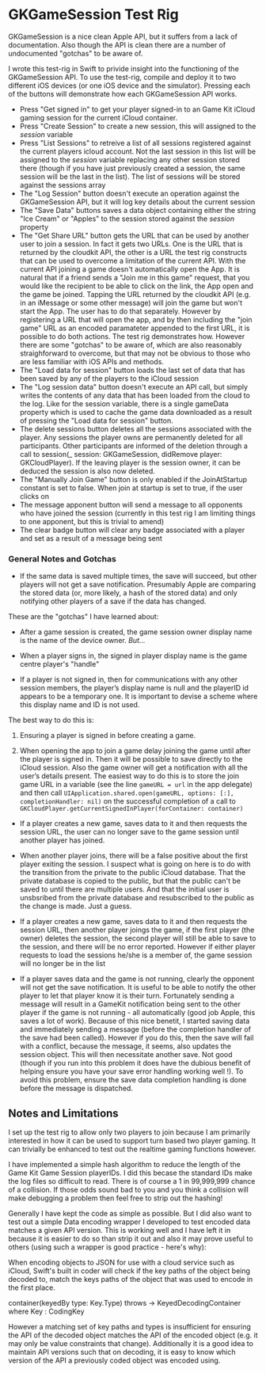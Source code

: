 # GKGameSession Test Rig

GKGameSession is a nice clean Apple API, but it suffers from a lack of documentation. Also though the API is clean there are a number of undocumented "gotchas" to be aware of. 

I wrote this test-rig in Swift to privide insight into the functioning of the GKGameSession API. To use the test-rig, compile and deploy it to two different iOS devices (or one iOS device and the simulator). Pressing each of the buttons will demonstrate how each GKGameSession API works. 

- Press "Get signed in" to get your player signed-in to an Game Kit iCloud gaming session for the current iCloud container.
- Press "Create Session" to create a new session, this will assigned to the *session* variable
- Press "List Sessions" to retreive a list of all sessions registered against the current players icloud account. Not the last session in this list will be assigned to the *session* variable replacing any other session stored there (though if you have just previously created a session, the same session will be the last in the list). The list of sessions will be stored against the sessions array
- The "Log Session" button doesn't execute an operation against the GKGameSession API, but it will log key details about the current session
- The "Save Data" buttons saves a data object containing either the string "Ice Cream" or "Apples" to the session stored against the *session* property
- The "Get Share URL" button gets the URL that can be used by another user to join a session. In fact it gets two URLs. One is the URL that is returned by the cloudkit API, the other is a URL the test rig constructs that can be used to overcome a limitation of the current API. With the current API joining a game doesn't automatically open the App. It is natural that if a friend sends a "Join me in this game" request, that you would like the recipient to be able to click on the link, the App open and the game be joined. Tapping the URL returned by the cloudkit API (e.g. in an iMessage or some other message) will join the game but won't start the App. The user has to do that separately. However by registering a URL that will open the app, and by then including the "join game" URL as an encoded paramateter appended to the first URL, it is possible to do both actions. The test rig demonstrates how. However there are some "gotchas" to be aware of, which are also reasonably straighforward to overcome, but that may not be obvious to those who are less familiar with iOS APIs and methods. 
- The "Load data for session" button loads the last set of data that has been saved by any of the players to the iCloud session
- The "Log session data" button doesn't execute an API call, but simply writes the contents of any data that has been loaded from the cloud to the log. Like for the session variable, there is a single gameData property which is used to cache the game data downloaded as a result of pressing the "Load data for session" button.
- The delete sessions button deletes all the sessions associated with the player. Any sessions the player owns are permanently deleted for all participants. Other participants are informed of the deletion through a call to session(_ session: GKGameSession, didRemove player: GKCloudPlayer). If the leaving player is the session owner, it can be deduced the session is also now deleted. 
- The "Manually Join Game" button is only enabled if the JoinAtStartup constant is set to false. When join at startup is set to true, if the user clicks on
- The message apponent button will send a message to all opponents who have joined the session (currently in this test rig I am limiting things to one apponent, but this is trivial to amend)
- The clear badge button will clear any badge associated with a player and set as a result of a message being sent

### General Notes and Gotchas

- If the same data is saved multiple times, the save will succeed, but other players will not get a save notification. Presumably Apple are comparing the stored data (or, more likely, a hash of the stored data) and only notifying other players of a save if the data has changed.

These are the "gotchas" I have learned about:

- After a game session is created, the game session owner display name is the name of the device owner. *But...*

- When a player signs in, the signed in player display name is the game centre player's "handle"

- If a player is not signed in, then for communications with any other session members, the player’s display name is null and the playerID id appears to be a temporary one. It is important to devise a scheme where this display name and ID is not used. 

The best way to do this is:

1. Ensuring a player is signed in before creating a game.

2. When opening the app to join a game delay joining the game until after the player is signed in. Then it will be possible to save directly to the iCloud session. Also the game owner will get a notification with all the user’s details present. The easiest way to do this is to store the join game URL in a variable (see the line `gameURL = url` in the app delegate) and then call `UIApplication.shared.open(gameURL, options: [:], completionHandler: nil)` on the successful completion of a call to `GKCloudPlayer.getCurrentSignedInPlayer(forContainer: container)`

- If a player creates a new game, saves data to it and then requests the session URL, the user can no longer save to the game session until another player has joined.

- When another player joins, there will be a false positive about the first player exiting the session. I suspect what is going on here is to do with the transition from the private to the public iCloud database. That the private database is copied to the public, but that the public can't be saved to until there are multiple users. And that the initial user is unsbsribed from the private database and resubscribed to the public as the change is made. Just a guess.

- If a player creates a new game, saves data to it and then requests the session URL, then another player joings the game, if the first player (the owner) deletes the session, the second player will still be able to save to the session, and there will be no error reported. However if either player requests to load the sessions he/she is a member of, the game session will no longer be in the list

- If a player saves data and the game is not running, clearly the opponent will not get the save notification. It is useful to be able to notify the other player to let that player know it is their turn. Fortunately sending a message will result in a GameKit notification being sent to the other player if the game is not running - all automatically (good job Apple, this saves a lot of work). Because of this nice benetit, I started saving data and immediately sending a message (before the completion handler of the save had been called). However if you do this, then the save will fail with a conflict, because the message, it seems, also updates the session object. This will then necessitate another save. Not good (though if you run into this problem it does have the dubious benefit of helping ensure you have your save error handling working well !). To avoid this problem, ensure the save data completion handling is done before the message is dispatched.


## Notes and Limitations

I set up the test rig to allow only two players to join because I am primarily interested in how it can be used to support turn based two player gaming. It can trivially be enhanced to test out the realtime gaming functions however.

I have implemented a simple hash algorithm to reduce the length of the Game Kit Game Session playerIDs. I did this becase the standard IDs make the log files so difficult to read. There is of course a 1 in 99,999,999 chance of a collision. If those odds sound bad to you and you think a collision will make debugging a problem then feel free to strip out the hashing! 

Generally I have kept the code as simple as possible. But I did also want to test out a simple Data encoding wrapper I developed to test encoded data matches a given API version. This is working well and I have left it in because it is easier to do so than strip it out and also it may prove useful to others (using such a wrapper is good practice - here's why):

When encoding objects to JSON for use with a cloud service such as iCloud, Swift's built in coder will check if the key paths of the object being decoded to, match the keys paths of the object that was used to encode in the first place.
 
container<Key>(keyedBy type: Key.Type) throws -> KeyedDecodingContainer<Key> where Key : CodingKey
 
However a matching set of key paths and types is insufficient for ensuring the API of the decoded object matches the API of the encoded object (e.g. it may only be value constraints that change). Additionally it is a good idea to maintain API versions such that on decoding, it is easy to know which version of the API a previously coded object was encoded using.
